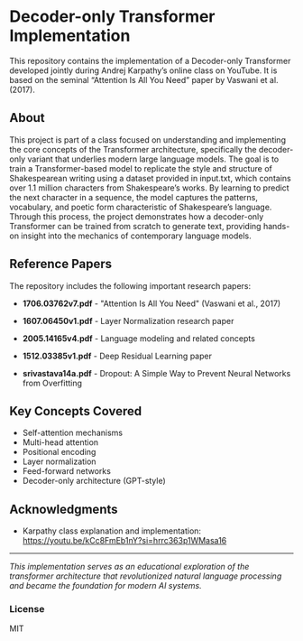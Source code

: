 
# Decoder-only Transformer Implementation

This repository contains the implementation of a Decoder-only Transformer developed jointly during Andrej Karpathy’s online class on YouTube. It is based on the seminal “Attention Is All You Need” paper by Vaswani et al. (2017).

## About

This project is part of a class focused on understanding and implementing the core concepts of the Transformer architecture, specifically the decoder-only variant that underlies modern large language models. The goal is to train a Transformer-based model to replicate the style and structure of Shakespearean writing using a dataset provided in input.txt, which contains over 1.1 million characters from Shakespeare’s works. By learning to predict the next character in a sequence, the model captures the patterns, vocabulary, and poetic form characteristic of Shakespeare’s language. Through this process, the project demonstrates how a decoder-only Transformer can be trained from scratch to generate text, providing hands-on insight into the mechanics of contemporary language models.

## Reference Papers

The repository includes the following important research papers:

- **1706.03762v7.pdf** - "Attention Is All You Need" (Vaswani et al., 2017)
- **1607.06450v1.pdf** - Layer Normalization research paper

- **2005.14165v4.pdf** - Language modeling and related concepts

- **1512.03385v1.pdf** - Deep Residual Learning paper

- **srivastava14a.pdf** - Dropout: A Simple Way to Prevent Neural Networks from Overfitting

## Key Concepts Covered

- Self-attention mechanisms
- Multi-head attention
- Positional encoding
- Layer normalization
- Feed-forward networks
- Decoder-only architecture (GPT-style)

## Acknowledgments

- Karpathy class explanation and implementation: https://youtu.be/kCc8FmEb1nY?si=hrrc363p1WMasa16

---

*This implementation serves as an educational exploration of the transformer architecture that revolutionized natural language processing and became the foundation for modern AI systems.*

### License

MIT
